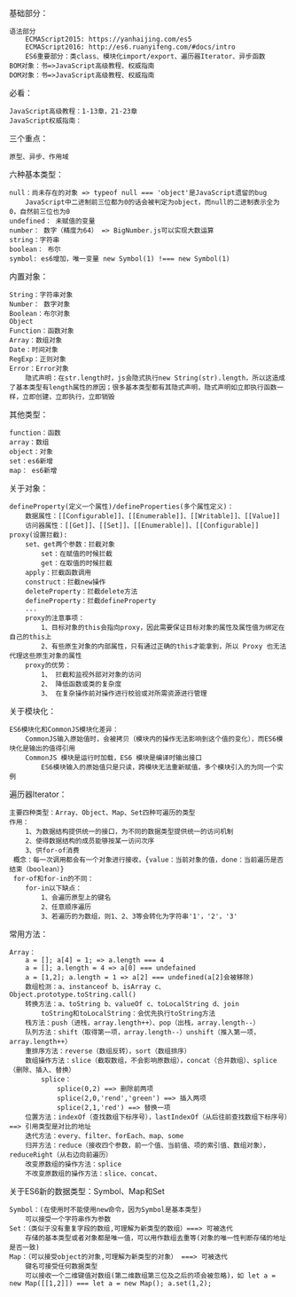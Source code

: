 基础部分：

    语法部分
        ECMAScript2015: https://yanhaijing.com/es5
        ECMAScript2016: http://es6.ruanyifeng.com/#docs/intro 
        ES6重要部分：类class、模块化import/export、遍历器Iterator、异步函数
    BOM对象：书=>JavaScript高级教程、权威指南
    DOM对象：书=>JavaScript高级教程、权威指南
    
必看：

    JavaScript高级教程：1-13章，21-23章
    JavaScript权威指南：     
    
三个重点：

    原型、异步、作用域
    
六种基本类型：

    null：尚未存在的对象 => typeof null === 'object'是JavaScript遗留的bug
        JavaScript中二进制前三位都为0的话会被判定为object，而null的二进制表示全为0，自然前三位也为0
    undefined： 未赋值的变量
    number： 数字（精度为64） => BigNumber.js可以实现大数运算
    string：字符串
    boolean： 布尔
    symbol: es6增加，唯一变量 new Symbol(1) !=== new Symbol(1)

内置对象：
    
    String：字符串对象
    Number： 数字对象
    Boolean：布尔对象
    Object
    Function：函数对象
    Array：数组对象
    Date：时间对象
    RegExp：正则对象
    Error：Error对象
        隐式声明：在str.length时，js会隐式执行new String(str).length，所以这造成了基本类型有length属性的原因；很多基本类型都有其隐式声明，隐式声明如立即执行函数一样，立即创建，立即执行，立即销毁
        
其他类型：
    
    function：函数
    array：数组
    object：对象
    set：es6新增
    map： es6新增   
    
关于对象：

    defineProperty(定义一个属性)/defineProperties(多个属性定义)：
        数据属性：[[Configurable]]、[[Enumerable]]、[[Writable]]、[[Value]]
        访问器属性：[[Get]]、[[Set]]、[[Enumerable]]、[[Configurable]]
    proxy(设置拦截):
        set、get两个参数：拦截对象
            set：在赋值的时候拦截
            get：在取值的时候拦截
        apply：拦截函数调用
        construct：拦截new操作
        deleteProperty：拦截delete方法
        defineProperty：拦截defineProperty
        ...
        proxy的注意事项：
            1、目标对象的this会指向proxy，因此需要保证目标对象的属性及属性值为绑定在自己的this上
            2、有些原生对象的内部属性，只有通过正确的this才能拿到，所以 Proxy 也无法代理这些原生对象的属性
        proxy的优势：
            1、 拦截和监视外部对对象的访问
            2、 降低函数或类的复杂度
            3、 在复杂操作前对操作进行校验或对所需资源进行管理
        
关于模块化：
    
    ES6模块化和CommonJS模块化差异：
        CommonJS输入原始值时，会被拷贝（模块内的操作无法影响到这个值的变化），而ES6模块化是输出的值得引用
        CommonJS 模块是运行时加载，ES6 模块是编译时输出接口
            ES6模块输入的原始值只是只读，跨模块无法重新赋值，多个模块引入的为同一个实例

遍历器Iterator：

    主要四种类型：Array、Object、Map、Set四种可遍历的类型
    作用：
        1、为数据结构提供统一的接口，为不同的数据类型提供统一的访问机制
        2、使得数据结构的成员能够按某一访问次序
        3、供for-of消费
     概念：每一次调用都会有一个对象进行接收，{value：当前对象的值，done：当前遍历是否结束（boolean）}
     for-of和for-in的不同：
        for-in以下缺点：
            1、会遍历原型上的键名
            2、任意顺序遍历
            3、若遍历的为数组，则1、2、3等会转化为字符串'1'，'2'，'3'
            
常用方法：

    Array：
        a = []; a[4] = 1; => a.length === 4
        a = []; a.length = 4 => a[0] === undefained
        a = [1,2]; a.length = 1 => a[2] === undefined(a[2]会被移除)
        数组检测：a、instanceof b、isArray c、Object.prototype.toString.call()
        转换方法：a、toString b、valueOf c、toLocalString d、join
            toString和toLocalString：会优先执行toString方法
        栈方法：push（进栈，array.length++）、pop（出栈，array.length--）
        队列方法：shift（取得第一项，array.length--）unshift（推入第一项，array.length++）
        重排序方法：reverse（数组反转），sort（数组排序）
        数组操作方法：slice（截取数组，不会影响原数组），concat（合并数组）、splice（删除、插入、替换）
            splice：
                splice(0,2) ==> 删除前两项
                splice(2,0,'rend','green') ==> 插入两项
                splice(2,1,'red') ==> 替换一项
        位置方法：indexOf（查找数组下标序号），lastIndexOf（从后往前查找数组下标序号）==> 引用类型是对比的地址
        迭代方法：every、filter、forEach、map、some    
        归并方法：reduce（接收四个参数，前一个值、当前值、项的索引值、数组对象），reduceRight（从右边向前遍历）       
        改变原数组的操作方法：splice
        不改变原数组的操作方法：slice、concat、
        
 关于ES6新的数据类型：Symbol、Map和Set
 
    Symbol：(在使用时不能使用new命令，因为Symbol是基本类型)
        可以接受一个字符串作为参数
    Set：（类似于没有重复字段的数组,可理解为新类型的数组）===> 可被迭代
        存储的基本类型或者对象都是唯一值，可以用作数组去重等(对象的唯一性判断存储的地址是否一致)
    Map：（可以接受object的对象,可理解为新类型的对象） ===> 可被迭代
        键名可接受任何数据类型
        可以接收一个二维键值对数组(第二维数组第三位及之后的项会被忽略)，如 let a = new Map([[1,2]]) === let a = new Map(); a.set(1,2);
        
        
 
             